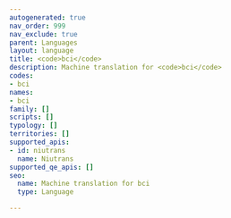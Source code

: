 ```yaml
---
autogenerated: true
nav_order: 999
nav_exclude: true
parent: Languages
layout: language
title: <code>bci</code>
description: Machine translation for <code>bci</code>
codes:
- bci
names:
- bci
family: []
scripts: []
typology: []
territories: []
supported_apis:
- id: niutrans
  name: Niutrans
supported_qe_apis: []
seo:
  name: Machine translation for bci
  type: Language

---
```


